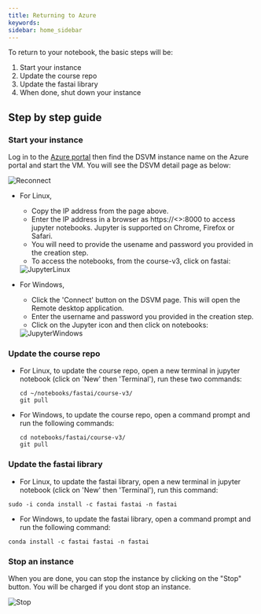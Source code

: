 ```yaml
---
title: Returning to Azure
keywords: 
sidebar: home_sidebar
---
```



To return to your notebook, the basic steps will be:

1. Start your instance
1. Update the course repo
1. Update the fastai library
1. When done, shut down your instance

## Step by step guide


### Start your instance

Log in to the [Azure portal](https://portal.azure.com/) then find the DSVM instance name on the Azure portal and start the VM. You will see the DSVM detail page as below:

<img alt="Reconnect" src="/images/azure/Reconnect.png" class="screenshot">
 
* For Linux,
	* Copy the IP address from the page above.
	* Enter the IP address in a browser as https://<<ip address>>:8000 to access jupyter notebooks. Jupyter is supported on Chrome, Firefox or Safari.
	* You will need to provide the usename and password you provided in the creation step.
	* To access the notebooks, from the course-v3, click on fastai:

	<img alt="JupyterLinux" src="/images/azure/JupyterLinux.png" class="screenshot">

* For Windows,
	* Click the 'Connect' button on the DSVM page. This will open the Remote desktop application.
	* Enter the username and password you provided in the creation step.
	* Click on the Jupyter icon and then click on notebooks:

	<img alt="JupyterWindows" src="/images/azure/JupyterWindows.png" class="screenshot">

### Update the course repo
* For Linux, to update the course repo, open a new terminal in jupyter notebook (click on 'New' then 'Terminal'), run these two commands:
  ``` 
  cd ~/notebooks/fastai/course-v3/
  git pull
  ```

* For Windows, to update the course repo, open a command prompt and run the following commands:

  ``` 
  cd notebooks/fastai/course-v3/
  git pull

  ```

### Update the fastai library
* For Linux, to update the fastai library, open a new terminal in jupyter notebook (click on 'New' then 'Terminal'), run this command:
``` 
sudo -i conda install -c fastai fastai -n fastai
```
* For Windows, to update the fastai library, open a command prompt and run the following command:
``` 
conda install -c fastai fastai -n fastai
```

### Stop an instance
When you are done, you can stop the instance by clicking on the "Stop" button. You will be charged if you dont stop an instance.

<img alt="Stop" src="/images/azure/Stop.png" class="screenshot">

